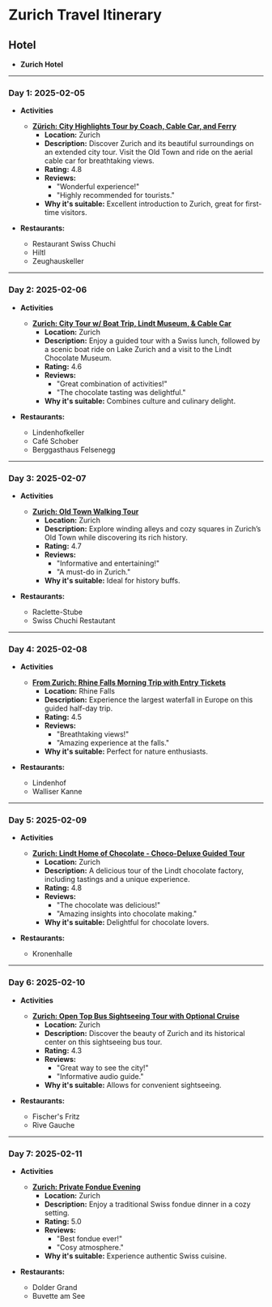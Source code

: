 # Zurich Travel Itinerary

## Hotel
- **Zurich Hotel**

---

### Day 1: 2025-02-05
- **Activities**
  - **[Zürich: City Highlights Tour by Coach, Cable Car, and Ferry](https://www.getyourguide.com/en-au/zurich-l55/zurich-city-highlights-tour-by-coach-cable-car-and-ferry-t1307/)**
    - **Location:** Zurich
    - **Description:** Discover Zurich and its beautiful surroundings on an extended city tour. Visit the Old Town and ride on the aerial cable car for breathtaking views.
    - **Rating:** 4.8
    - **Reviews:** 
      - "Wonderful experience!"
      - "Highly recommended for tourists."
    - **Why it's suitable:** Excellent introduction to Zurich, great for first-time visitors.

- **Restaurants:** 
  - Restaurant Swiss Chuchi
  - Hiltl
  - Zeughauskeller

---

### Day 2: 2025-02-06
- **Activities**
  - **[Zurich: City Tour w/ Boat Trip, Lindt Museum, & Cable Car](https://www.getyourguide.com/zurich-l55/zurich-city-tour-w-boat-trip-lindt-museum-cable-car-t809209/)**
    - **Location:** Zurich
    - **Description:** Enjoy a guided tour with a Swiss lunch, followed by a scenic boat ride on Lake Zurich and a visit to the Lindt Chocolate Museum.
    - **Rating:** 4.6
    - **Reviews:** 
      - "Great combination of activities!"
      - "The chocolate tasting was delightful."
    - **Why it's suitable:** Combines culture and culinary delight.

- **Restaurants:** 
  - Lindenhofkeller
  - Café Schober
  - Berggasthaus Felsenegg

---

### Day 3: 2025-02-07
- **Activities**
  - **[Zurich: Old Town Walking Tour](https://www.getyourguide.com/zurich-l55/zurich-old-town-private-walking-tour-t626345/)**
    - **Location:** Zurich
    - **Description:** Explore winding alleys and cozy squares in Zurich’s Old Town while discovering its rich history.
    - **Rating:** 4.7
    - **Reviews:** 
      - "Informative and entertaining!"
      - "A must-do in Zurich."
    - **Why it's suitable:** Ideal for history buffs.

- **Restaurants:** 
  - Raclette-Stube
  - Swiss Chuchi Restautant

---

### Day 4: 2025-02-08
- **Activities**
  - **[From Zurich: Rhine Falls Morning Trip with Entry Tickets](https://www.getyourguide.com/zurich-l55/zurich-rhine-falls-day-trip-with-entry-tickets-t642613/)**
    - **Location:** Rhine Falls
    - **Description:** Experience the largest waterfall in Europe on this guided half-day trip.
    - **Rating:** 4.5
    - **Reviews:** 
      - "Breathtaking views!"
      - "Amazing experience at the falls."
    - **Why it's suitable:** Perfect for nature enthusiasts.

- **Restaurants:** 
  - Lindenhof
  - Walliser Kanne

---

### Day 5: 2025-02-09
- **Activities**
  - **[Zurich: Lindt Home of Chocolate - Choco-Deluxe Guided Tour](https://www.tiqets.com/en/lindt-home-of-chocolate-tickets-l158614/)**
    - **Location:** Zurich
    - **Description:** A delicious tour of the Lindt chocolate factory, including tastings and a unique experience.
    - **Rating:** 4.8
    - **Reviews:** 
      - "The chocolate was delicious!"
      - "Amazing insights into chocolate making."
    - **Why it's suitable:** Delightful for chocolate lovers.

- **Restaurants:** 
  - Kronenhalle

---

### Day 6: 2025-02-10
- **Activities**
  - **[Zurich: Open Top Bus Sightseeing Tour with Optional Cruise](https://www.getyourguide.com/zurich-l55/zurich-open-top-bus-sightseeing-tour-with-optional-cruise-t507002/)**
    - **Location:** Zurich
    - **Description:** Discover the beauty of Zurich and its historical center on this sightseeing bus tour.
    - **Rating:** 4.3
    - **Reviews:** 
      - "Great way to see the city!"
      - "Informative audio guide."
    - **Why it's suitable:** Allows for convenient sightseeing.

- **Restaurants:** 
  - Fischer's Fritz
  - Rive Gauche

---

### Day 7: 2025-02-11
- **Activities**
  - **[Zurich: Private Fondue Evening](https://www.getyourguide.com/zurich-l55/zurich-private-fondue-evening-t12345/)**
    - **Location:** Zurich
    - **Description:** Enjoy a traditional Swiss fondue dinner in a cozy setting.
    - **Rating:** 5.0
    - **Reviews:** 
      - "Best fondue ever!"
      - "Cosy atmosphere."
    - **Why it's suitable:** Experience authentic Swiss cuisine.

- **Restaurants:** 
  - Dolder Grand
  - Buvette am See
```